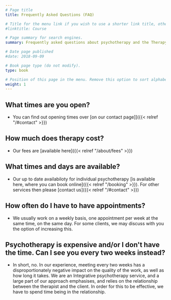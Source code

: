 ```yaml
---
# Page title
title: Frequently Asked Questions (FAQ)

# Title for the menu link if you wish to use a shorter link title, otherwise remove this option.
#linktitle: Course

# Page summary for search engines.
summary: Frequently asked questions about psychotherapy and the Therapy Nottingham service

# Date page published
#date: 2018-09-09

# Book page type (do not modify).
type: book

# Position of this page in the menu. Remove this option to sort alphabetically.
weight: 1
---
```


## What times are you open?
- You can find out opening times over [on our contact page]]({{< relref "/#contact" >}})

## How much does therapy cost?
- Our fees are [available here]({{< relref "/about/fees" >}})

## What times and days are available?
- Our up to date availabiloty for individual psychotherapy [is available here, where you can book online]({{< relref "/booking" >}}).  For other services then please [contact us]({{< relref "/#contact" >}})

## How often do I have to have appointments?
- We usually work on a weekly basis, one appointment per week at the same time, on the same day.  For some clients, we may discuss with you the option of increasing this.

## Psychotherapy is expensive and/or I don't have the time.  Can I see you every two weeks instead?
- In short, no.  In our experience, meeting every two weeks has a disproportionately negative impact on the quality of the work, as well as how long it takes.  We are an Integrative psychotherapy service, and a large part of our approach emphasises, and relies on the relationship between the therapist and the client.  In order for this to be effective, we have to spend time being in the relationship.